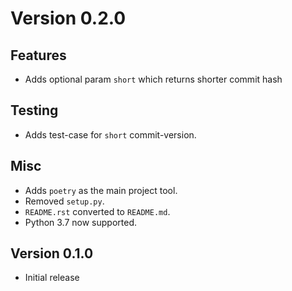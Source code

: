 # Version 0.2.0

## Features

- Adds optional param `short` which returns shorter commit hash

## Testing

- Adds test-case for `short` commit-version.

## Misc

- Adds `poetry` as the main project tool.
- Removed `setup.py`.
- `README.rst` converted to `README.md`.
- Python 3.7 now supported.

## Version 0.1.0

- Initial release
